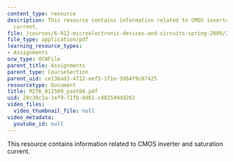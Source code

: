 ```yaml
---
content_type: resource
description: This resource contains information related to CMOS inverter and saturation
  current.
file: /courses/6-012-microelectronic-devices-and-circuits-spring-2009/20c38c1a1ef971fb8d61c482549dd263_MIT6_012S09_pset04.pdf
file_type: application/pdf
learning_resource_types:
- Assignments
ocw_type: OCWFile
parent_title: Assignments
parent_type: CourseSection
parent_uid: ce136ad3-4712-eef3-1f1e-3d64f9c87425
resourcetype: Document
title: MIT6_012S09_pset04.pdf
uid: 20c38c1a-1ef9-71fb-8d61-c482549dd263
video_files:
  video_thumbnail_file: null
video_metadata:
  youtube_id: null
---
```

This resource contains information related to CMOS inverter and saturation current.

